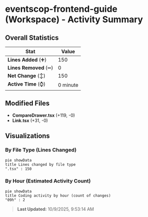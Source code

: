 # eventscop-frontend-guide (Workspace) - Activity Summary 

## Overall Statistics

| Stat                   | Value                                                             |
| ---------------------- | ----------------------------------------------------------------- |
| **Lines Added** (➕)   | 150                                          |
| **Lines Removed** (➖) | 0                                        |
| **Net Change** (↕)    | 150                |
| **Active Time** (⌚)   | 0 minute |


## Modified Files
- **CompareDrawer.tsx** (+119, -0)
- **Link.tsx** (+31, -0)

## Visualizations

### By File Type (Lines Changed)

```mermaid
pie showData
title Lines changed by file type
".tsx" : 150
```

### By Hour (Estimated Activity Count)

```mermaid
pie showData
title Coding activity by hour (count of changes)
"09h" : 2
```


> **Last Updated:** 10/9/2025, 9:53:14 AM